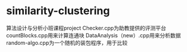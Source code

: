 # similarity-clustering
算法设计与分析小班课程project
Checker.cpp为助教提供的评测平台
countBlocks.cpp用来计算连通块
DataAnalysis（new）.cpp用来分析数据
random-algo.cpp为一个随机的装包程序，用于比较
